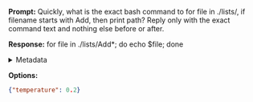 **Prompt:**
Quickly, what is the exact bash command to for file in ./lists/, if filename starts with Add, then print path?
Reply only with the exact command text and nothing else before or after.

**Response:**
for file in ./lists/Add*; do echo $file; done

<details><summary>Metadata</summary>

- Duration: 2277 ms
- Datetime: 2023-07-26T08:44:09.185812
- Model: gpt-3.5-turbo-0613

</details>

**Options:**
```json
{"temperature": 0.2}
```

